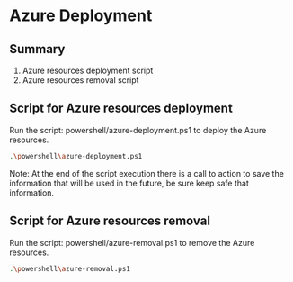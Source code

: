 # Azure Deployment

## Summary

1. Azure resources deployment script
2. Azure resources removal script

## Script for Azure resources deployment

Run the script: powershell/azure-deployment.ps1 to deploy the Azure resources.

```bash
.\powershell\azure-deployment.ps1
```

Note: At the end of the script execution there is a call to action to save the information that will be used in the future, be sure keep safe that information.

## Script for Azure resources removal

Run the script: powershell/azure-removal.ps1 to remove the Azure resources.
    
```bash
.\powershell\azure-removal.ps1
```